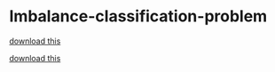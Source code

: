 # Imbalance-classification-problem


<a href="Dissertation.pdf" download="Dissertation.pdf">download this</a>


[download this](Dissertation.pdf)
